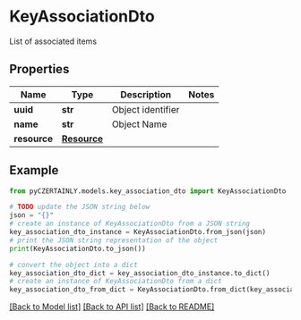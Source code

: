 # KeyAssociationDto

List of associated items

## Properties

Name | Type | Description | Notes
------------ | ------------- | ------------- | -------------
**uuid** | **str** | Object identifier | 
**name** | **str** | Object Name | 
**resource** | [**Resource**](Resource.md) |  | 

## Example

```python
from pyCZERTAINLY.models.key_association_dto import KeyAssociationDto

# TODO update the JSON string below
json = "{}"
# create an instance of KeyAssociationDto from a JSON string
key_association_dto_instance = KeyAssociationDto.from_json(json)
# print the JSON string representation of the object
print(KeyAssociationDto.to_json())

# convert the object into a dict
key_association_dto_dict = key_association_dto_instance.to_dict()
# create an instance of KeyAssociationDto from a dict
key_association_dto_from_dict = KeyAssociationDto.from_dict(key_association_dto_dict)
```
[[Back to Model list]](../README.md#documentation-for-models) [[Back to API list]](../README.md#documentation-for-api-endpoints) [[Back to README]](../README.md)



